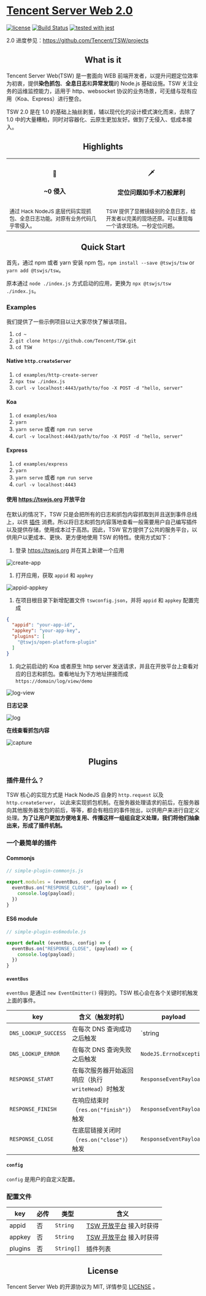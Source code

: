 # [Tencent Server Web 2.0](https://tswjs.org)


[![license](https://img.shields.io/github/license/mashape/apistatus.svg)](https://github.com/Tencent/TSW/blob/master/LICENSE) [![Build Status](https://github.com/tencent/tsw/workflows/build/badge.svg)](https://github.com/Tencent/TSW/actions?query=workflow%3Abuild) [![tested with jest](https://img.shields.io/badge/tested_with-jest-99424f.svg)](https://github.com/facebook/jest)

2.0 进度参见：https://github.com/Tencent/TSW/projects

<h2 align="center">What is it</h2>

Tencent Server Web(TSW) 是一套面向 WEB 前端开发者，以提升问题定位效率为初衷，提供**染色抓包**、**全息日志**和**异常发现**的 Node.js 基础设施。TSW 关注业务的运维监控能力，适用于 http、websocket 协议的业务场景，可无缝与现有应用（Koa、Express）进行整合。

TSW 2.0 是在 1.0 的基础上抽丝剥茧，辅以现代化的设计模式演化而来，去除了 1.0 中的大量糟粕，同时对容器化、云原生更加友好。做到了无侵入、低成本接入。

<h2 align="center">Highlights</h2>

<table>
  <tr>
    <th><h4 align="center">🚀<h4 align="center">~0 侵入</h4 align="center"></th>
    <th><h4 align="center">🗡️</h4 align="center"><h4 align="center">定位问题如手术刀般犀利</h4 align="center"></th>
  </tr>
  <tr>
    <td width="33%"><sub>通过 Hack NodeJS 底层代码实现抓包、全息日志功能。对原有业务代码几乎零侵入。</sub></td>
    <td width="33%"><sub>TSW 提供了显微镜级别的全息日志，给开发者以完美的现场还原。可以重现每一个请求现场。一秒定位问题。</sub></td>
  </tr>
</table>

<h2 align="center">Quick Start</h2>

首先，通过 npm 或者 yarn 安装 npm 包，`npm install --save @tswjs/tsw` or `yarn add @tswjs/tsw`。

原本通过 `node ./index.js` 方式启动的应用，更换为 `npx @tswjs/tsw ./index.js`。

### Examples

我们提供了一些示例项目以让大家尽快了解该项目。

1. `cd ~`
2. `git clone https://github.com/Tencent/TSW.git`
3. `cd TSW`

#### Native `http.createServer`

1. `cd examples/http-create-server`
2. `npx tsw ./index.js`
3. `curl -v localhost:4443/path/to/foo -X POST -d "hello, server"`

#### Koa

1. `cd examples/koa`
1. `yarn`
1. `yarn serve` 或者 `npm run serve`
1. `curl -v localhost:4443/path/to/foo -X POST -d "hello, server"`

#### Express

1. `cd examples/express`
1. `yarn`
1. `yarn serve` 或者 `npm run serve`
1. `curl -v localhost:4443`

#### 使用 https://tswjs.org 开放平台

在默认的情况下，TSW 只是会把所有的日志和抓包内容抓取到并且送到事件总线上，以供 [插件](#插件是什么？) 消费。所以将日志和抓包内容落地查看一般需要用户自己编写插件以及提供存储，使用成本过于高昂。因此，TSW 官方提供了公共的服务平台，以供用户以更成本、更快、更方便地使用 TSW 的特性。使用方式如下：

1. 登录 https://tswjs.org 并在其上新建一个应用

![create-app](./static/images/create-app.png)

1. 打开应用，获取 `appid` 和 `appkey`

![appid-appkey](./static/images/appid-appkey.png)

1. 在项目根目录下新增配置文件 `tswconfig.json`，并将 `appid` 和 `appkey` 配置完成

```json
{
  "appid": "your-app-id",
  "appkey": "your-app-key",
  "plugins": [
    "@tswjs/open-platform-plugin"
  ]
}
```

1. 向之前启动的 Koa 或者原生 http server 发送请求，并且在开放平台上查看对应的日志和抓包。查看地址为下方地址拼接而成 `https://domain/log/view/demo`

![log-view](./static/images/log-view.png)

**日志记录**

![log](./static/images/log.png)

**在线查看抓包内容**

![capture](./static/images/capture.png)


<h2 align="center">Plugins</h2>

### 插件是什么？

TSW 核心的实现方式是 Hack NodeJS 自身的 `http.request` 以及 `http.createServer`， 以此来实现抓包机制。在服务器处理请求的前后，在服务器向其他服务器发包的前后，等等，都会有相应的事件抛出，以供用户来进行自定义处理。**为了让用户更加方便地复用、传播这样一组组自定义处理，我们将他们抽象出来，形成了插件机制。**

### 一个最简单的插件

#### Commonjs

```js
// simple-plugin-commonjs.js

export.modules = (eventBus, config) => {
  eventBus.on("RESPONSE_CLOSE", (payload) => {
    console.log(payload);
  })
}
```

#### ES6 module

```js
// simple-plugin-es6module.js

export default (eventBus, config) => {
  eventBus.on("RESPONSE_CLOSE", (payload) => {
    console.log(payload);
  })
}
```

#### `eventBus`

`eventBus` 是通过 `new EventEmitter()` 得到的。TSW 核心会在各个关键时机触发上面的事件。

| key | 含义（触发时机） | payload |
| -- | -- | -- |
| `DNS_LOOKUP_SUCCESS` | 在每次 DNS 查询成功之后触发 | `string | dns.LookupAddress[]` |
| `DNS_LOOKUP_ERROR` | 在每次 DNS 查询失败之后触发 | `NodeJS.ErrnoException` |
| `RESPONSE_START` | 在每次服务器开始返回响应（执行 `writeHead`）时触发 | `ResponseEventPayload` |
| `RESPONSE_FINISH` | 在响应结束时（`res.on("finish")`）触发 | `ResponseEventPayload` |
| `RESPONSE_CLOSE` | 在底层链接关闭时 （`res.on("close")`）触发 | `ResponseEventPayload` |

#### `config`

`config` 是用户的自定义配置。

### 配置文件

| key | 必传 | 类型 | 含义 | 
| -- | -- | -- | -- |
| appid | 否 | `String` | [TSW 开放平台](https://tswjs.org) 接入时获得 | 
| appkey | 否 | `String` | [TSW 开放平台](https://tswjs.org) 接入时获得 | 
| plugins | 否 | `String[]` | 插件列表 |

<h2 align="center">License</h2>

Tencent Server Web 的开源协议为 MIT, 详情参见 [LICENSE](https://github.com/Tencent/TSW/blob/master/LICENSE) 。

